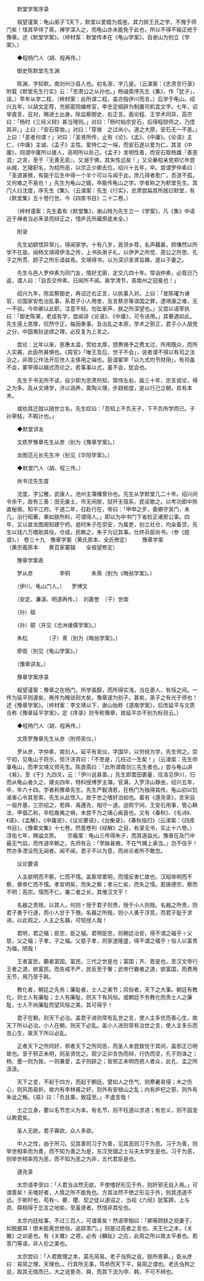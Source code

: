 <!-- { "loadSidebar": true } -->

　　默堂学案序录

　　祖望谨案：龟山弟子天下，默堂以爱婿为首座。其力排王氏之学，不愧于师门矣！惜其早侍了斋，禅学深入之，而龟山亦未能免于此也，所以不得不输正统于豫章。述《默堂学案》。（梓材案：默堂传本在《龟山学案》，自谢山为别立《学案》。）

　　◆程杨门人（胡、程再传。）

　　御史陈默堂先生渊

　　陈渊，字知默，南剑州沙县人也。初名渐，字几叟。（云濠案：《忠肃言行录》附载《默堂先生行实》云：「忠肃公之从孙也。」杨诚斋序先生《集》，作「犹子」，误。）早年从学二程，（梓材案：此所谓二程，盖亦指伊川而言。）后学于龟山。绍兴五年，以胡文定荐，充枢密院编修官，李忠定纲辟为制置司机宜文字。七年，诏举直言，召对，赐进士出身。除监察御史、右正言。面论程、王学术同异，高宗曰：「杨时《三经义辩》甚当理则。」对曰：「杨时始宗安石，后得程颐师之，乃悟其非。」上曰：「安石穿凿。」对曰：「穿凿　之过尚小。道之大原，安石无一不差。」上曰：「差者何谓﹖」对曰：「圣贤所传，止有《论》、《孟》、《中庸》。《论语》主仁，《中庸》主诚，《孟子》主性。爱特仁之一端，而安石遂以爱为仁。其言《中庸》，则谓中庸所以接人，高明所以处己。《孟子》发明性善，而安石取杨雄『善恶混』之言，至于『无善无恶』，又溺于佛，其失性远矣！」又论秦桧亲党郑亿年尝从贼，乞寝职名，为桧所恶，以宗正少卿去位。绍兴十五年，卒。尝谓罗仲素曰：「圣道甚微，有能于后生中得一个半个可以与闻于此，庶几得者愈广，吾道不孤，又何难之不易也！」先生为龟山之婿，卒能传龟山之学。学者称之为默堂先生。其门人曰沈度，序先生《集》。（云濠案：先生《行实》，忠肃尝扁其所居曰默堂，有《默堂集》五十卷行世。今《四库书目》二十二卷。）

　　（梓材谨案：先生着有《默堂集》，谢山特为先生立一《学案》，凡《集》中语近于禅者当必釆录而辩正之，惜庐氏所藏原底未全。）

　　附录

　　先生幼颖悟异常儿，得闻家学。十有八岁，首领乡荐，名声藉甚，顾慊然以所学不在是。闻杨文靖得伊洛之传，上书执弟子礼，以伊尹之所觉、周公之所思、孔子之所贯、颜子之所乐请益焉。文靖得书，以为深识圣贤旨趣，遂以子妻之。

　　先生与邑人罗仲素为同门友，情好尤密，定交几四十年。常诣仲素，必竟日乃返，谓人曰：「自吾交仲素，日闻所不闻。奥学清节，真南州之冠冕也！」

　　绍兴九年，除监察御史，再诏迁右正言，以执事入对。上曰：「昔陈瓘为谏官，论国家安危治乱事，系君子小人用舍，及言蔡京等误国之罪，逮靖康之难，无一不验。今命卿以此职，注意不轻。勿坠家声，朕之所深望也。」又尝以语宰执曰：「御史陈某，老成有学，尝闻讲《论语》、《中庸》，可令进用。」其眷遇如此。先生感上恩厚，侃然守正，每因奏事，及治乱之本原，学术之邪正，君子小人朋党之分，中国夷狄逆顺之理，必反复为上言之。

　　尝论：比年以来，恩惠太滥，赏给太厚，颁赉锡予之费太过，所用既众，而所入实寡，此臣所甚惧也。《周官》「唯王及后、世子不会」，说者谓不得以有司之法治之，非周公作法开后世人主侈用之端也。臣谓冢宰「以九式均节财用」，有司虽不会，冢宰得以越式而论之。若事事以式，虽不会，犹会也。

　　先生于书无所不读，自少即为忠肃所知，常侍左右，踰三十年，忠言谠论，得之为多。及从文靖学，济以涵养，熏陶义理，步趋矩度，是以行己立朝，具有本末。

　　或劝其迁就以随世立名，先生叹曰：「吾知上不负天子，下不负所学而已。子孙荣枯，不暇计也。」

　　◆默堂讲友

　　文质罗豫章先生从彦（别为《豫章学案》。）

　　龙图范元长先生冲（别见《华阳学案》。）

　　◆默堂门人（胡、程三传。）

　　尚书沈先生度

　　沈度，字公雅，武康人，池州主簿播曾孙也。先生从学默堂几二十年。绍兴间令余干，政有三善：田无废土，市无闲居，狱犴无宿系，民讴歌之。以考功郎中除直秘阁、知平江府。干道二年，召赴行在，帝曰：「甲申之岁，委卿守吴门，未几，治行昭著，果如朕所料，可谓得人。」即以为中书门下省检正诸房公事。四年，又以直龙图阁知建宁府。是时朱子在崇安，为属吏，创立社仓，均籴备贷，先生以钱六万缗助其役。仓成，民赖之，朱子为记其事。仕终兵部尚书。（参《姓谱》。）
 卷三十九　豫章学案（黄氏原本、全氏修定）
　　豫章学案　　　　　（黄宗羲原本　　黄百家纂辑　　全祖望修定）

　　豫章学案表

　　罗从彦　　　　　李侗　　　　朱熹（别为《晦翁学案》。）

　　（伊川、龟山门人。） 　罗博文

　　（安定、濂溪、明道再传。）　刘嘉誉　（子）世南

　　（孙）砥

　　（孙）砺（并见《沧洲诸儒学案》。）

　　朱松　　　　（子）熹（别为《晦翁学案》。）

　　廖衙（别见《龟山学案》。）

　　（豫章讲友。）

　　豫章学案序录

　　祖望谨案：豫章之在杨门，所学虽醇，而所得实浅，当在善人、有恒之间。一传为延平则邃矣，再传为晦翁则大矣，豫章遂为别子。甚矣，弟子之有光于师也！述《豫章学案》。（梓材案：李文靖以下，谢山始称《道南学案》，后改延平与文质合称《豫章延平学案》，定《序录》则专称豫章，故延平亦不别为标目云。）

　　◆程杨门人（胡、程再传。）

　　文质罗豫章先生从彦（附师吴仪。）

　　罗从彦，字仲素，南剑人。延平有吴仪，字国华，以穷经为学，先生师之。崇宁初，见龟山于将乐，惊汗浃背曰：「不至是，几枉过一生矣！」（云濠案：先生师事龟山，而李文靖又师先生。陈直斋曰：「此所谓南剑三先生者也。」尝与龟山讲《易》，至《干》九四爻，云：「伊川说甚善。」先生即鬻田裹量，往洛见伊川，归而从龟山者久之。建炎四年，特科授博罗主簿。官满，入罗浮山静坐。绍兴五年，卒，年六十四。学者称豫章先生。先生严毅清若，在杨门为独得其传。龟山初以饥渴害心令其思索，先生从此悟入。故于世之嗜好泊如也。着有《遵尧录》，言宋自一祖开基，三宗绍之，若舜、禹遵尧，相守一道。迨熙宁间，王安石用事，管心鞅法，甲倡乙和，卒稔裔夷之祸，未尝不为之痛心疾首也。又有《春秋》、《毛诗》、《语》、《孟解》，《中庸说》，《议论要语》，《台衡录》，《春秋指归》（云濠案：《四库书目》，《豫章文集》十七卷。然首卷列《经解》之目，有录无书，实止十六卷。）淳佑七年，赐谥文质。　　宗羲案：龟山三传得朱子，而其道益光。豫章在及门中最无气焰，而传道卒赖之。先师有云：「学脉甚微，不在气魄上承当。」岂不信乎！然亦多湮没而无闻者。闻不闻，君子不以为意，而尚论者所不敢忽。

　　议论要语

　　人主欲明而不察，仁而不懦。盖察常累明，而懦反害仁故也。汉昭帝明而不察，章帝仁而不懦。孝宣明矣，而失之察；孝元仁矣，而失之懦。若唐德宗，察而不明；高宗。懦而不仁。兼二者之长，其惟汉文乎！

　　名器之贵贱，以其人。何则﹖授于君子则贵，授于小人则贱。名器之所贵，则君子勇于行道，而小人甘于下僚。名器之所贱，则小人勇于浮竞，而君子耻于求进。以此观之，人主之名器，可轻授人哉！

　　君明，君之福；臣忠，臣之福。君明臣忠，则朝廷治安，得不谓之福乎﹖父慈，父之福；子孝，子之福。父慈子孝，则家道隆盛，得不谓之福乎﹖俗人以富贵为福，陋哉！

　　王者富民，霸者富国。富民，三代之世是也；富国；齐、晋是也。至汉文帝行王者之道，欲富民，而告戒不严，民反至于奢；武帝行霸者之道，欲富国，而费用无节，用乃至于耗。

　　教化者，朝廷之先务；廉耻者，士人之美节；风俗者，天下之大事。朝廷有教化，则士人有廉耻；士人有廉耻，则天下有风俗。或朝廷不务教化而责士人之廉耻，士人不尚廉耻而望风俗之美，其可得乎！

　　君子在朝，则天下必治。盖君子进则常有乱世之言，使人主多忧而善心生，故天下所以必治。小人在朝，则天下必乱。盖小人进则常有治世之言，使人主多乐而怠心生，故天下所以必乱。

　　正者天下之所同好，邪者天下之所同恶，而圣人未尝致忧于其间，盖邪正已明故也。至于邪正未明，则圣贤忧之。观少正卯言伪而辩，行伪而坚，孔子则诛之；杨、墨一则为我，一则兼爱，孟子则辟之；皆邪正未明而惑人者众，此孔、孟之所汲汲。

　　天下之变，不起于四方，而起于朝廷。譬如人之伤气，则寒暑易侵；木之伤心，则风雨易折。故内有李林甫之奸，则外有安禄山之乱；内有庐杞之邪，则外有朱泚之叛。《易》曰：「负且乘，致寇至。」不虚言哉！

　　士之立身，要以名节忠义为本。有名节，则不枉道以求进；有忠义，则不固宠以欺君矣。

　　圣人无欲，君子寡欲，众人多欲。

　　中人之性，由于所习。见其善则习于为善，见其恶则习于为恶。习于为善，则举世相率而为善，而不知为善之为是，东汉党锢之士与夫太学生是也。习于为恶，则举世相率而为恶，而不知为恶之为非，五代君臣是也。

　　遵尧录

　　太宗语李至曰：「人君当淡然无欲，不使嗜好形见于外，则奸邪无自入焉。」可谓善矣！夫嗜好者，人情之所不能免也。方其淡然不使之形见于外，则其违道不远。于斯时也，苟有、夔、稷、契之徒以道诏之，当视《六经》犹筌蹄，上与尧、舜相得于忘言之地矣。至虽贤者，然惜非其伦也。

　　太宗内廷给事，不过三百人，可谓善矣！然语宰相曰：「卿等顾朕之视妻子，如脱屣耳！恨未能离世绝俗，追踪羡门。」则是过高者之言也。夫王化之本，《关雎》之训是也。有《关雎》之德，必有《麟趾》之应，此周之所以致太平者也。若羡门等语，非人伦之美也。

　　太宗尝曰：「人君致理之本，莫先简易。老子刍狗之说，朕所景慕。」臣从彦曰：易简之理，天理也。。行其所无事，笃恭而天下平，易简之谓也。老氏刍狗之说，取其无情而已，大之诋訾尧、舜，而其下流为申、韩，不可不辨也。

